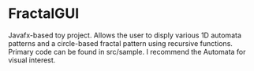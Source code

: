 # FractalGUI

Javafx-based toy project. Allows the user to disply various 1D automata patterns and a circle-based fractal pattern using recursive functions. Primary code can be found in src/sample. I recommend the Automata for visual interest.
